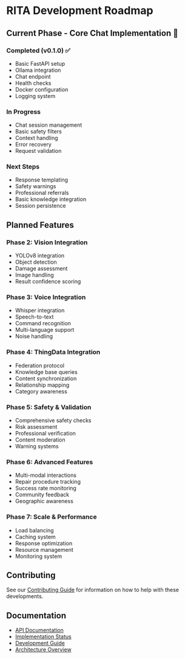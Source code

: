 # RITA Development Roadmap

## Current Phase - Core Chat Implementation 🚧

### Completed (v0.1.0) ✅
- Basic FastAPI setup
- Ollama integration
- Chat endpoint
- Health checks
- Docker configuration
- Logging system

### In Progress
- Chat session management
- Basic safety filters
- Context handling
- Error recovery
- Request validation

### Next Steps
- Response templating
- Safety warnings
- Professional referrals
- Basic knowledge integration
- Session persistence

## Planned Features

### Phase 2: Vision Integration
- YOLOv8 integration
- Object detection
- Damage assessment
- Image handling
- Result confidence scoring

### Phase 3: Voice Integration
- Whisper integration
- Speech-to-text
- Command recognition
- Multi-language support
- Noise handling

### Phase 4: ThingData Integration
- Federation protocol
- Knowledge base queries
- Content synchronization
- Relationship mapping
- Category awareness

### Phase 5: Safety & Validation
- Comprehensive safety checks
- Risk assessment
- Professional verification
- Content moderation
- Warning systems

### Phase 6: Advanced Features
- Multi-modal interactions
- Repair procedure tracking
- Success rate monitoring
- Community feedback
- Geographic awareness

### Phase 7: Scale & Performance
- Load balancing
- Caching system
- Response optimization
- Resource management
- Monitoring system

## Contributing
See our [Contributing Guide](CONTRIBUTING.md) for information on how to help with these developments.

## Documentation
- [API Documentation](docs/api/README.md)
- [Implementation Status](docs/status.md)
- [Development Guide](docs/setup/development.md)
- [Architecture Overview](docs/architecture/overview.md)
